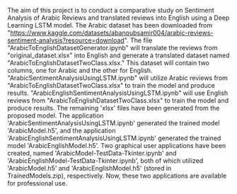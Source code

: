 The aim of this project is to conduct a comparative study on Sentiment Analysis of Arabic Reviews and translated reviews into English using a Deep Learning LSTM model.
The Arabic dataset has been downloaded from "https://www.kaggle.com/datasets/abanoubsamir004/arabic-reviews-sentiment-analysis?resource=download".
The file "ArabicToEnglishDatasetGenerator.ipynb" will translate the reviews from "original_dataset.xlsx" into English and generate a translated dataset named "ArabicToEnglishDatasetTwoClass.xlsx." This dataset will contain two columns, one for Arabic and the other for English.
"ArabicSentimentAnalysisUsingLSTM.ipynb" will utilize Arabic reviews from "ArabicToEnglishDatasetTwoClass.xlsx" to train the model and produce results.
"ArabicEnglishSentimentAnalysisUsingLSTM.ipynb" will use English reviews from "ArabicToEnglishDatasetTwoClass.xlsx" to train the model and produce results.
The remaining 'xlsx' files have been generated from the proposed model.
The application 'ArabicSentimentAnalysisUsingLSTM.ipynb' generated the trained model 'ArabicModel.h5', and the application 'ArabicEnglishSentimentAnalysisUsingLSTM.ipynb' generated the trained model 'ArabicEnglishModel.h5'. 
Two graphical user applications have been created, named 'ArabicModel-TestData-Tkinter.ipynb' and 'ArabicEnglishModel-TestData-Tkinter.ipynb', both of which utilized 'ArabicModel.h5' and 'ArabicEnglishModel.h5' (stored in TrainedModels.zip), respectively. 
Now, these two applications are available for professional use.
